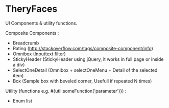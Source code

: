 TheryFaces
==========

UI Components & utility functions.

Composite Components :

* Breadcrumb
* Rating (http://stackoverflow.com/tags/composite-component/info)
* Omnibox (Inputtext filter)
* StickyHeader (StickyHeader using jQuery, it works in full page or inside a div)
* SelectOneDetail (Omnibox + selectOneMenu + Detail of the selected item)
* Box (Sample box with beveled corner, Usefull if repeated N times)

Utility (functions e.g. #{util:someFunction('parameter')}) :
* Enum list